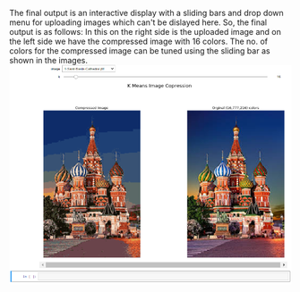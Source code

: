The final output is an interactive display with a sliding bars and drop down menu for uploading images which can't be dislayed here.
So, the final output is as follows: 
In this on the right side is the uploaded image and on the left side we have the compressed image with 16 colors. The no. of colors for the compressed image can be 
tuned using the sliding bar as shown in the images.
<img src='https://github.com/kushagras71/mini_projects/blob/master/Image_Compression_using_Keras/images/Screenshot%202020-06-21%2022.24.35.png'>
